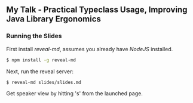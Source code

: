 ## My Talk - Practical Typeclass Usage, Improving Java Library Ergonomics

### Running the Slides
First install _reveal-md_, assumes you already have _NodeJS_ installed.
```bash
$ npm install -g reveal-md
```
Next, run the reveal server:
```bash
$ reveal-md slides/slides.md
```
Get speaker view by hitting 's' from the launched page.
